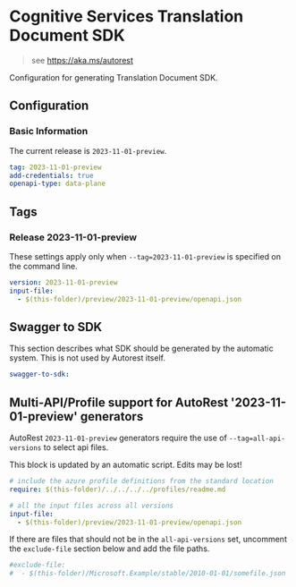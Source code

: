 # Cognitive Services Translation Document SDK

> see https://aka.ms/autorest

Configuration for generating Translation Document SDK.

## Configuration

### Basic Information

The current release is `2023-11-01-preview`.

``` yaml
tag: 2023-11-01-preview
add-credentials: true
openapi-type: data-plane
```

## Tags

### Release 2023-11-01-preview
These settings apply only when `--tag=2023-11-01-preview` is specified on the command line.

``` yaml $(tag) == '2023-11-01-preview'
version: 2023-11-01-preview
input-file:
  - $(this-folder)/preview/2023-11-01-preview/openapi.json
```

## Swagger to SDK

This section describes what SDK should be generated by the automatic system.
This is not used by Autorest itself.

``` yaml $(swagger-to-sdk)
swagger-to-sdk:
 ```

## Multi-API/Profile support for AutoRest '2023-11-01-preview' generators 

AutoRest `2023-11-01-preview` generators require the use of `--tag=all-api-versions` to select api files.

This block is updated by an automatic script. Edits may be lost!

``` yaml $(tag) == 'all-api-versions' /* autogenerated */
# include the azure profile definitions from the standard location
require: $(this-folder)/../../../../profiles/readme.md

# all the input files across all versions
input-file:
  - $(this-folder)/preview/2023-11-01-preview/openapi.json
```

If there are files that should not be in the `all-api-versions` set, 
uncomment the  `exclude-file` section below and add the file paths.

``` yaml $(tag) == 'all-api-versions'
#exclude-file: 
#  - $(this-folder)/Microsoft.Example/stable/2010-01-01/somefile.json
```
